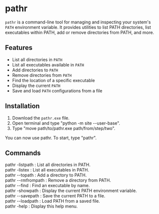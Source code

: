 # pathr

`pathr` is a command-line tool for managing and inspecting your system's `PATH` environment variable. It provides utilities to list PATH directories, list executables within PATH, add or remove directories from PATH, and more.

## Features

- List all directories in `PATH`
- List all executables available in `PATH`
- Add directories to `PATH`
- Remove directories from `PATH`
- Find the location of a specific executable
- Display the current `PATH`
- Save and load `PATH` configurations from a file

## Installation

1. Download the `pathr.exe` file.
2. Open terminal and type "python -m site --user-base".
3. Type "move path/to/pathr.exe path/from/step/two".
   
You can now use pathr. To start, type "pathr".

## Commands

pathr -listpath         : List all directories in PATH.  
pathr -listex           : List all executables in PATH.  
pathr --topath <path>   : Add a directory to PATH.  
pathr --rmfrompath <path>: Remove a directory from PATH.  
pathr --find <name>     : Find an executable by name.  
pathr -showpath        : Display the current PATH environment variable.  
pathr --savepath        : Save the current PATH to a file.  
pathr --loadpath <file> : Load PATH from a saved file.  
pathr -help             : Display this help menu.  
